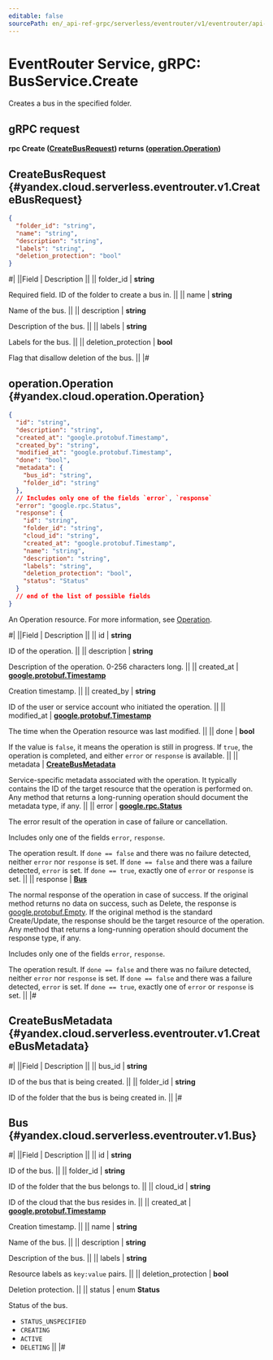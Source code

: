 ```yaml
---
editable: false
sourcePath: en/_api-ref-grpc/serverless/eventrouter/v1/eventrouter/api-ref/grpc/Bus/create.md
---
```


# EventRouter Service, gRPC: BusService.Create

Creates a bus in the specified folder.

## gRPC request

**rpc Create ([CreateBusRequest](#yandex.cloud.serverless.eventrouter.v1.CreateBusRequest)) returns ([operation.Operation](#yandex.cloud.operation.Operation))**

## CreateBusRequest {#yandex.cloud.serverless.eventrouter.v1.CreateBusRequest}

```json
{
  "folder_id": "string",
  "name": "string",
  "description": "string",
  "labels": "string",
  "deletion_protection": "bool"
}
```

#|
||Field | Description ||
|| folder_id | **string**

Required field. ID of the folder to create a bus in. ||
|| name | **string**

Name of the bus. ||
|| description | **string**

Description of the bus. ||
|| labels | **string**

Labels for the bus. ||
|| deletion_protection | **bool**

Flag that disallow deletion of the bus. ||
|#

## operation.Operation {#yandex.cloud.operation.Operation}

```json
{
  "id": "string",
  "description": "string",
  "created_at": "google.protobuf.Timestamp",
  "created_by": "string",
  "modified_at": "google.protobuf.Timestamp",
  "done": "bool",
  "metadata": {
    "bus_id": "string",
    "folder_id": "string"
  },
  // Includes only one of the fields `error`, `response`
  "error": "google.rpc.Status",
  "response": {
    "id": "string",
    "folder_id": "string",
    "cloud_id": "string",
    "created_at": "google.protobuf.Timestamp",
    "name": "string",
    "description": "string",
    "labels": "string",
    "deletion_protection": "bool",
    "status": "Status"
  }
  // end of the list of possible fields
}
```

An Operation resource. For more information, see [Operation](/docs/api-design-guide/concepts/operation).

#|
||Field | Description ||
|| id | **string**

ID of the operation. ||
|| description | **string**

Description of the operation. 0-256 characters long. ||
|| created_at | **[google.protobuf.Timestamp](https://developers.google.com/protocol-buffers/docs/reference/google.protobuf#timestamp)**

Creation timestamp. ||
|| created_by | **string**

ID of the user or service account who initiated the operation. ||
|| modified_at | **[google.protobuf.Timestamp](https://developers.google.com/protocol-buffers/docs/reference/google.protobuf#timestamp)**

The time when the Operation resource was last modified. ||
|| done | **bool**

If the value is `false`, it means the operation is still in progress.
If `true`, the operation is completed, and either `error` or `response` is available. ||
|| metadata | **[CreateBusMetadata](#yandex.cloud.serverless.eventrouter.v1.CreateBusMetadata)**

Service-specific metadata associated with the operation.
It typically contains the ID of the target resource that the operation is performed on.
Any method that returns a long-running operation should document the metadata type, if any. ||
|| error | **[google.rpc.Status](https://cloud.google.com/tasks/docs/reference/rpc/google.rpc#status)**

The error result of the operation in case of failure or cancellation.

Includes only one of the fields `error`, `response`.

The operation result.
If `done == false` and there was no failure detected, neither `error` nor `response` is set.
If `done == false` and there was a failure detected, `error` is set.
If `done == true`, exactly one of `error` or `response` is set. ||
|| response | **[Bus](#yandex.cloud.serverless.eventrouter.v1.Bus)**

The normal response of the operation in case of success.
If the original method returns no data on success, such as Delete,
the response is [google.protobuf.Empty](https://developers.google.com/protocol-buffers/docs/reference/google.protobuf#google.protobuf.Empty).
If the original method is the standard Create/Update,
the response should be the target resource of the operation.
Any method that returns a long-running operation should document the response type, if any.

Includes only one of the fields `error`, `response`.

The operation result.
If `done == false` and there was no failure detected, neither `error` nor `response` is set.
If `done == false` and there was a failure detected, `error` is set.
If `done == true`, exactly one of `error` or `response` is set. ||
|#

## CreateBusMetadata {#yandex.cloud.serverless.eventrouter.v1.CreateBusMetadata}

#|
||Field | Description ||
|| bus_id | **string**

ID of the bus that is being created. ||
|| folder_id | **string**

ID of the folder that the bus is being created in. ||
|#

## Bus {#yandex.cloud.serverless.eventrouter.v1.Bus}

#|
||Field | Description ||
|| id | **string**

ID of the bus. ||
|| folder_id | **string**

ID of the folder that the bus belongs to. ||
|| cloud_id | **string**

ID of the cloud that the bus resides in. ||
|| created_at | **[google.protobuf.Timestamp](https://developers.google.com/protocol-buffers/docs/reference/google.protobuf#timestamp)**

Creation timestamp. ||
|| name | **string**

Name of the bus. ||
|| description | **string**

Description of the bus. ||
|| labels | **string**

Resource labels as `key:value` pairs. ||
|| deletion_protection | **bool**

Deletion protection. ||
|| status | enum **Status**

Status of the bus.

- `STATUS_UNSPECIFIED`
- `CREATING`
- `ACTIVE`
- `DELETING` ||
|#